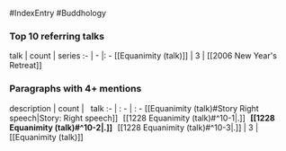 #IndexEntry #Buddhology

### Top 10 referring talks
talk | count | series
:- | - |: -
[[Equanimity (talk)]] | 3 | [[2006 New Year's Retreat]]

### Paragraphs with 4+ mentions
description | count | &nbsp;&nbsp;talk
:- | : - | : -
[[Equanimity (talk)#Story Right speech\|Story: Right speech]] &nbsp;&nbsp;[[1228 Equanimity (talk)#^10-1\|.]] &nbsp; **[[1228 Equanimity (talk)#^10-2\|.]]** &nbsp; [[1228 Equanimity (talk)#^10-3\|.]] | 3 | [[Equanimity (talk)]]

